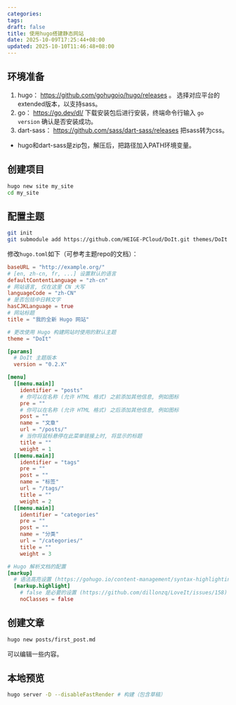 ```yaml
---
categories:
tags:
draft: false
title: 使用hugo搭建静态网站
date: 2025-10-09T17:25:44+08:00
updated: 2025-10-10T11:46:48+08:00
---
```

## 环境准备

1. hugo： https://github.com/gohugoio/hugo/releases 。 选择对应平台的extended版本，以支持sass。
2. go： https://go.dev/dl/ 下载安装包后进行安装，终端命令行输入 `go version` 确认是否安装成功。
3. dart-sass： https://github.com/sass/dart-sass/releases 把sass转为css。

- hugo和dart-sass是zip包，解压后，把路径加入PATH环境变量。

## 创建项目

```sh
hugo new site my_site
cd my_site
```

## 配置主题

```sh
git init
git submodule add https://github.com/HEIGE-PCloud/DoIt.git themes/DoIt
```

修改`hugo.toml`如下（可参考主题repo的文档）：


```toml
baseURL = "http://example.org/"
# [en, zh-cn, fr, ...] 设置默认的语言
defaultContentLanguage = "zh-cn"
# 网站语言, 仅在这里 CN 大写
languageCode = "zh-CN"
# 是否包括中日韩文字
hasCJKLanguage = true
# 网站标题
title = "我的全新 Hugo 网站"

# 更改使用 Hugo 构建网站时使用的默认主题
theme = "DoIt"

[params]
  # DoIt 主题版本
  version = "0.2.X"

[menu]
  [[menu.main]]
    identifier = "posts"
    # 你可以在名称 (允许 HTML 格式) 之前添加其他信息, 例如图标
    pre = ""
    # 你可以在名称 (允许 HTML 格式) 之后添加其他信息, 例如图标
    post = ""
    name = "文章"
    url = "/posts/"
    # 当你将鼠标悬停在此菜单链接上时, 将显示的标题
    title = ""
    weight = 1
  [[menu.main]]
    identifier = "tags"
    pre = ""
    post = ""
    name = "标签"
    url = "/tags/"
    title = ""
    weight = 2
  [[menu.main]]
    identifier = "categories"
    pre = ""
    post = ""
    name = "分类"
    url = "/categories/"
    title = ""
    weight = 3

# Hugo 解析文档的配置
[markup]
  # 语法高亮设置 (https://gohugo.io/content-management/syntax-highlighting)
  [markup.highlight]
    # false 是必要的设置 (https://github.com/dillonzq/LoveIt/issues/158)
    noClasses = false
```

## 创建文章

```sh
hugo new posts/first_post.md
```
可以编辑一些内容。
## 本地预览

```sh
hugo server -D --disableFastRender # 构建（包含草稿）
```

